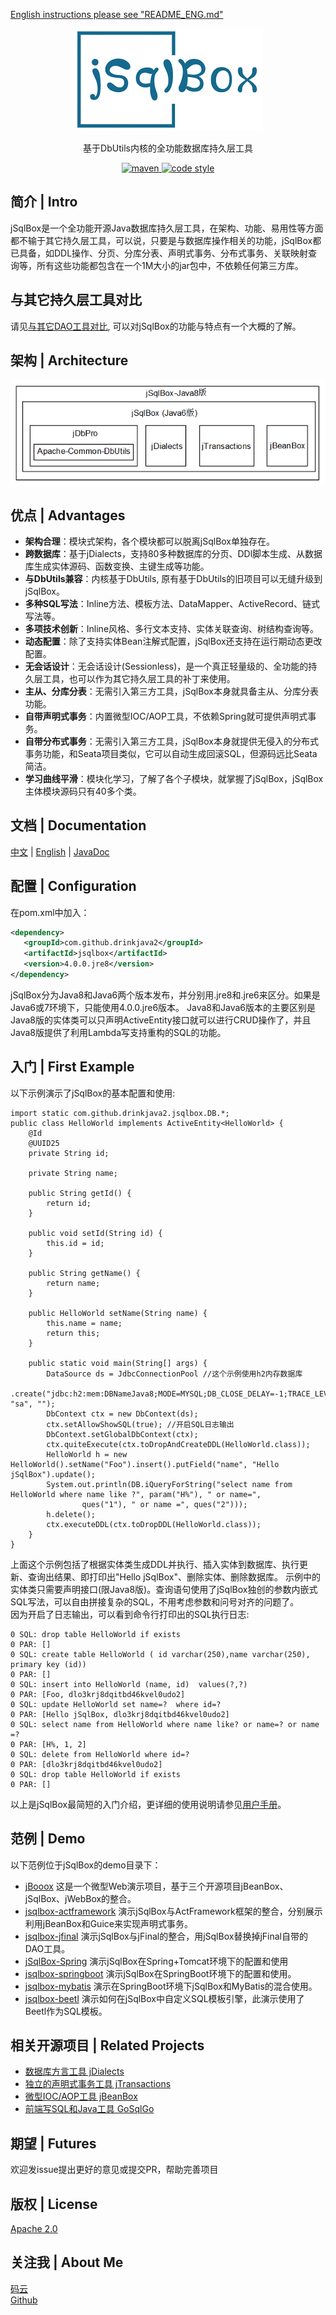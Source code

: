 ﻿<p align="left">
  <a href="README_ENG.md">
	English instructions please see "README_ENG.md"
  </a>
</p>

<p align="center">
  <a href="https://github.com/drinkjava2/jsqlbox">
   <img alt="jsqlbox-logo" src="jsqlbox-logo.png">
  </a>
</p>

<p align="center">
  基于DbUtils内核的全功能数据库持久层工具
</p>

<p align="center">
  <a href="http://search.maven.org/#search%7Cga%7C1%7Cg%3A%22com.github.drinkjava2%22%20AND%20a%3A%22jsqlbox%22">
    <img alt="maven" src="https://img.shields.io/maven-central/v/com.github.drinkjava2/jsqlbox.svg?style=flat-square">
  </a>

  <a href="https://www.apache.org/licenses/LICENSE-2.0">
    <img alt="code style" src="https://img.shields.io/badge/license-Apache%202-4EB1BA.svg?style=flat-square">
  </a>
</p>

## 简介 | Intro
jSqlBox是一个全功能开源Java数据库持久层工具，在架构、功能、易用性等方面都不输于其它持久层工具，可以说，只要是与数据库操作相关的功能，jSqlBox都已具备，如DDL操作、分页、分库分表、声明式事务、分布式事务、关联映射查询等，所有这些功能都包含在一个1M大小的jar包中，不依赖任何第三方库。 

## 与其它持久层工具对比
请见[与其它DAO工具对比](https://gitee.com/drinkjava2/jsqlbox/wikis/pages?title=%E9%99%84%E5%BD%952%EF%BC%9ADAO%E5%B7%A5%E5%85%B7%E5%AF%B9%E6%AF%94&parent=%E7%94%A8%E6%88%B7%E6%89%8B%E5%86%8C), 可以对jSqlBox的功能与特点有一个大概的了解。  

## 架构 | Architecture  
![image](arch.png)  

## 优点 | Advantages

- **架构合理**：模块式架构，各个模块都可以脱离jSqlBox单独存在。  
- **跨数据库**：基于jDialects，支持80多种数据库的分页、DDl脚本生成、从数据库生成实体源码、函数变换、主键生成等功能。  
- **与DbUtils兼容**：内核基于DbUtils, 原有基于DbUtils的旧项目可以无缝升级到jSqlBox。  
- **多种SQL写法**：Inline方法、模板方法、DataMapper、ActiveRecord、链式写法等。  
- **多项技术创新**：Inline风格、多行文本支持、实体关联查询、树结构查询等。  
- **动态配置**：除了支持实体Bean注解式配置，jSqlBox还支持在运行期动态更改配置。  
- **无会话设计**：无会话设计(Sessionless)，是一个真正轻量级的、全功能的持久层工具，也可以作为其它持久层工具的补丁来使用。  
- **主从、分库分表**：无需引入第三方工具，jSqlBox本身就具备主从、分库分表功能。  
- **自带声明式事务**：内置微型IOC/AOP工具，不依赖Spring就可提供声明式事务。  
- **自带分布式事务**：无需引入第三方工具，jSqlBox本身就提供无侵入的分布式事务功能，和Seata项目类似，它可以自动生成回滚SQL，但源码远比Seata简洁。
- **学习曲线平滑**：模块化学习，了解了各个子模块，就掌握了jSqlBox，jSqlBox主体模块源码只有40多个类。  
 
## 文档 | Documentation

[中文](https://gitee.com/drinkjava2/jsqlbox/wikis/pages)  |  [English](https://github.com/drinkjava2/jsqlbox/wiki) | [JavaDoc](http://search.maven.org/#search%7Cga%7C1%7Ca%3A%22jsqlbox%22)

## 配置 | Configuration
在pom.xml中加入：  
```xml
<dependency>
   <groupId>com.github.drinkjava2</groupId>
   <artifactId>jsqlbox</artifactId>  
   <version>4.0.0.jre8</version>
</dependency> 
```
jSqlBox分为Java8和Java6两个版本发布，并分别用.jre8和.jre6来区分。如果是Java6或7环境下，只能使用4.0.0.jre6版本。
Java8和Java6版本的主要区别是Java8版的实体类可以只声明ActiveEntity接口就可以进行CRUD操作了，并且Java8版提供了利用Lambda写支持重构的SQL的功能。

## 入门 | First Example
以下示例演示了jSqlBox的基本配置和使用:
```
import static com.github.drinkjava2.jsqlbox.DB.*;
public class HelloWorld implements ActiveEntity<HelloWorld> {
	@Id
	@UUID25
	private String id;

	private String name;

	public String getId() {
		return id;
	}

	public void setId(String id) {
		this.id = id;
	}

	public String getName() {
		return name;
	}

	public HelloWorld setName(String name) {
		this.name = name;
		return this;
	}

	public static void main(String[] args) {
		DataSource ds = JdbcConnectionPool //这个示例使用h2内存数据库
				.create("jdbc:h2:mem:DBNameJava8;MODE=MYSQL;DB_CLOSE_DELAY=-1;TRACE_LEVEL_SYSTEM_OUT=0", "sa", "");
		DbContext ctx = new DbContext(ds);
		ctx.setAllowShowSQL(true); //开启SQL日志输出
		DbContext.setGlobalDbContext(ctx);
		ctx.quiteExecute(ctx.toDropAndCreateDDL(HelloWorld.class));
		HelloWorld h = new HelloWorld().setName("Foo").insert().putField("name", "Hello jSqlBox").update();
		System.out.println(DB.iQueryForString("select name from HelloWorld where name like ?", param("H%"), " or name=",
				ques("1"), " or name =", ques("2")));
		h.delete();
		ctx.executeDDL(ctx.toDropDDL(HelloWorld.class));
	}
}
```
上面这个示例包括了根据实体类生成DDL并执行、插入实体到数据库、执行更新、查询出结果、即打印出"Hello jSqlBox"、删除实体、删除数据库。
示例中的实体类只需要声明接口(限Java8版)。查询语句使用了jSqlBox独创的参数内嵌式SQL写法，可以自由拼接复杂的SQL，不用考虑参数和问号对齐的问题了。  
因为开启了日志输出，可以看到命令行打印出的SQL执行日志:
```
0 SQL: drop table HelloWorld if exists
0 PAR: []
0 SQL: create table HelloWorld ( id varchar(250),name varchar(250), primary key (id))
0 PAR: []
0 SQL: insert into HelloWorld (name, id)  values(?,?)
0 PAR: [Foo, dlo3krj8dqitbd46kvel0udo2]
0 SQL: update HelloWorld set name=?  where id=?
0 PAR: [Hello jSqlBox, dlo3krj8dqitbd46kvel0udo2]
0 SQL: select name from HelloWorld where name like? or name=? or name =?
0 PAR: [H%, 1, 2]
0 SQL: delete from HelloWorld where id=? 
0 PAR: [dlo3krj8dqitbd46kvel0udo2]
0 SQL: drop table HelloWorld if exists
0 PAR: []
```
以上是jSqlBox最简短的入门介绍，更详细的使用说明请参见[用户手册](https://gitee.com/drinkjava2/jsqlbox/wikis/pages)。  

## 范例 | Demo
以下范例位于jSqlBox的demo目录下：  
* [jBooox](../../tree/master/demo/jbooox) 这是一个微型Web演示项目，基于三个开源项目jBeanBox、jSqlBox、jWebBox的整合。
* [jsqlbox-actframework](../../tree/master/demo/jsqlbox-actframework) 演示jSqlBox与ActFramework框架的整合，分别展示利用jBeanBox和Guice来实现声明式事务。
* [jsqlbox-jfinal](../../tree/master/demo/jsqlbox-jfinal) 演示jSqlBox与jFinal的整合，用jSqlBox替换掉jFinal自带的DAO工具。
* [jSqlBox-Spring](../../tree/master/demo/jsqlbox-spring) 演示jSqlBox在Spring+Tomcat环境下的配置和使用
* [jsqlbox-springboot](../../tree/master/demo/jsqlbox-springboot) 演示jSqlBox在SpringBoot环境下的配置和使用。  
* [jsqlbox-mybatis](../../tree/master/demo/jsqlbox-mybatis) 演示在SpringBoot环境下jSqlBox和MyBatis的混合使用。
* [jsqlbox-beetl](../../tree/master/demo/jsqlbox-beetl) 演示如何在jSqlBox中自定义SQL模板引擎，此演示使用了Beetl作为SQL模板。
 
## 相关开源项目 | Related Projects
- [数据库方言工具 jDialects](https://gitee.com/drinkjava2/jdialects)
- [独立的声明式事务工具 jTransactions](https://gitee.com/drinkjava2/jTransactions)
- [微型IOC/AOP工具 jBeanBox](https://gitee.com/drinkjava2/jBeanBox)
- [前端写SQL和Java工具 GoSqlGo](https://gitee.com/drinkjava2/gosqlgo)

## 期望 | Futures

欢迎发issue提出更好的意见或提交PR，帮助完善项目

## 版权 | License

[Apache 2.0](http://www.apache.org/licenses/LICENSE-2.0)

## 关注我 | About Me
[码云](https://gitee.com/drinkjava2)  
[Github](https://github.com/drinkjava2)  

